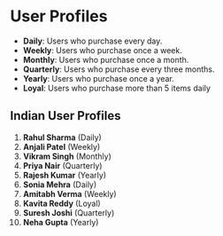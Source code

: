 
# User Profiles

- **Daily**: Users who purchase every day.
- **Weekly**: Users who purchase once a week.
- **Monthly**: Users who purchase once a month.
- **Quarterly**: Users who purchase every three months.
- **Yearly**: Users who purchase once a year.
- **Loyal**: Users who purchase more than 5 items daily

## Indian User Profiles

1. **Rahul Sharma** (Daily)
2. **Anjali Patel** (Weekly)
3. **Vikram Singh** (Monthly)
4. **Priya Nair** (Quarterly)
5. **Rajesh Kumar** (Yearly)
6. **Sonia Mehra** (Daily)
7. **Amitabh Verma** (Weekly)
8. **Kavita Reddy** (Loyal)
9. **Suresh Joshi** (Quarterly)
10. **Neha Gupta** (Yearly)
